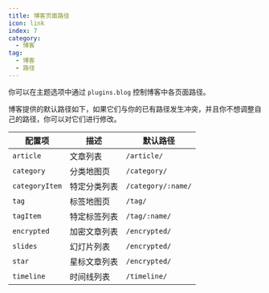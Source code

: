 ```yaml
---
title: 博客页面路径
icon: link
index: 7
category:
  - 博客
tag:
  - 博客
  - 路径
---
```


你可以在主题选项中通过 `plugins.blog` 控制博客中各页面路径。

博客提供的默认路径如下，如果它们与你的已有路径发生冲突，并且你不想调整自己的路径，你可以对它们进行修改。

| 配置项         | 描述         | 默认路径           |
| -------------- | ------------ | ------------------ |
| `article`      | 文章列表     | `/article/`        |
| `category`     | 分类地图页   | `/category/`       |
| `categoryItem` | 特定分类列表 | `/category/:name/` |
| `tag`          | 标签地图页   | `/tag/`            |
| `tagItem`      | 特定标签列表 | `/tag/:name/`      |
| `encrypted`    | 加密文章列表 | `/encrypted/`      |
| `slides`       | 幻灯片列表   | `/encrypted/`      |
| `star`         | 星标文章列表 | `/encrypted/`      |
| `timeline`     | 时间线列表   | `/timeline/`       |
